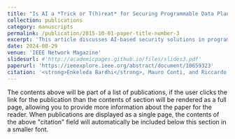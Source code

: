 ```yaml
---
title: "Is AI a *Trick or T(h)reat* for Securing Programmable Data Planes?"
collection: publications
category: manuscripts
permalink: /publication/2015-10-01-paper-title-number-3
excerpt: 'This article discusses AI-based security solutions in programmable networks, focusing on the explored modalities of integrating AI models in programmable constrained network devices. Moreover, we elaborate on the challenges and risks of relying on AI for such mechanisms. Lastly, the article brings a visionary glimpse for future trends in this regard, raising some essential questions on the indispensability of AI for security functionalities and providing some alternative solutions.'
date: 2024-08-29
venue: 'IEEE Network Magazine'
slidesurl: #'http://academicpages.github.io/files/slides3.pdf'
paperurl: 'https://ieeexplore.ieee.org/abstract/document/10659323'
citation: '<strong>Enkeleda Bardhi</strong>, Mauro Conti, and Riccardo Lazzeretti. &quot;Is AI a Trick or T (h) reat for Securing Programmable Data Planes?.&quot; <i>IEEE Network (2024)</i>.'
---
```


The contents above will be part of a list of publications, if the user clicks the link for the publication than the contents of section will be rendered as a full page, allowing you to provide more information about the paper for the reader. When publications are displayed as a single page, the contents of the above "citation" field will automatically be included below this section in a smaller font.